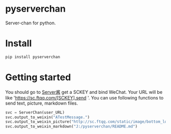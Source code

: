 # pyserverchan
Server-chan for python.

# Install
```Python
pip install pyserverchan
```

# Getting started
You should go to [Server酱](sc.ftqq.com/3.version) get a SCKEY and bind WeChat. Your URL will be like 'https://sc.ftqq.com/[SCKEY].send '. You can use following functions to send text, picture, markdown files.
```Python
svc = ServerChan(user_URL)
svc.output_to_weixin("ATestMessage.")
svc.output_to_weixin_picture("http://sc.ftqq.com/static/image/bottom_logo.png")
svc.output_to_weixin_markdown("J:/pyserverchan/README.md")
```